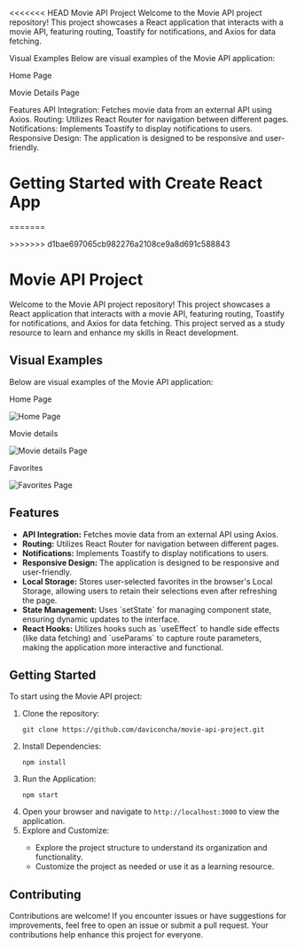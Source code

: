 <<<<<<< HEAD
Movie API Project
Welcome to the Movie API project repository! This project showcases a React application that interacts with a movie API, featuring routing, Toastify for notifications, and Axios for data fetching.

Visual Examples
Below are visual examples of the Movie API application:

Home Page

Movie Details Page

Features
API Integration: Fetches movie data from an external API using Axios.
Routing: Utilizes React Router for navigation between different pages.
Notifications: Implements Toastify to display notifications to users.
Responsive Design: The application is designed to be responsive and user-friendly.

# Getting Started with Create React App
=======
<!DOCTYPE html>
<html lang="en">
<head>
    <meta charset="UTF-8">
    <meta name="viewport" content="width=device-width, initial-scale=1.0">
</head>
<body>
>>>>>>> d1bae697065cb982276a2108ce9a8d691c588843

<h1>Movie API Project</h1>
<p>Welcome to the Movie API project repository! This project showcases a React application that interacts with a movie API, featuring routing, Toastify for notifications, and Axios for data fetching. This project served as a study resource to learn and enhance my skills in React development.</p>

<h2>Visual Examples</h2>
<p>Below are visual examples of the Movie API application:</p>

<p>Home Page</p>
<img src="https://github.com/user-attachments/assets/653c251b-92b4-46af-9e75-cbc29d56fc31" alt="Home Page">

<p>Movie details</p>
<img src="https://github.com/user-attachments/assets/2b4e36a2-1f58-4760-b439-1c5694fbbdd5" alt="Movie details Page">

<p>Favorites</p>
<img src="https://github.com/user-attachments/assets/8bf704f3-7d93-4949-836d-b0207467e512" alt="Favorites Page">


<h2>Features</h2>
<ul>
    <li><strong>API Integration:</strong> Fetches movie data from an external API using Axios.</li>
    <li><strong>Routing:</strong> Utilizes React Router for navigation between different pages.</li>
    <li><strong>Notifications:</strong> Implements Toastify to display notifications to users.</li>
    <li><strong>Responsive Design:</strong> The application is designed to be responsive and user-friendly.</li>
    <li><strong>Local Storage:</strong> Stores user-selected favorites in the browser's Local Storage, allowing users to retain their selections even after refreshing the page.</li>
    <li><strong>State Management:</strong> Uses `setState` for managing component state, ensuring dynamic updates to the interface.</li>
    <li><strong>React Hooks:</strong> Utilizes hooks such as `useEffect` to handle side effects (like data fetching) and `useParams` to capture route parameters, making the application more interactive and functional.</li>
</ul>



<h2>Getting Started</h2>
<p>To start using the Movie API project:</p>
<ol>
    <li>Clone the repository:</li>
    <pre><code>git clone https://github.com/daviconcha/movie-api-project.git</code></pre>
    <li>Install Dependencies:</li>
    <pre><code>npm install</code></pre>
    <li>Run the Application:</li>
    <pre><code>npm start</code></pre>
    <li>Open your browser and navigate to <code>http://localhost:3000</code> to view the application.</li>
    <li>Explore and Customize:</li>
    <ul>
        <li>Explore the project structure to understand its organization and functionality.</li>
        <li>Customize the project as needed or use it as a learning resource.</li>
    </ul>
</ol>

<h2>Contributing</h2>
<p>Contributions are welcome! If you encounter issues or have suggestions for improvements, feel free to open an issue or submit a pull request. Your contributions help enhance this project for everyone.</p>

</body>
</html>
